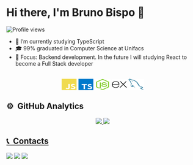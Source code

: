 # Hi there, I'm Bruno Bispo 👋

<p align="left"> <img src="https://komarev.com/ghpvc/?username=brunospo&color=009000" alt="Profile views" /> </p>

- 🌱 I’m currently studying TypeScript
- 🎓 99% graduated in Computer Science at Unifacs
- 🎯 Focus: Backend development. In the future I will studying React to become a Full Stack developer

<div style="display: inline_block" align="center"><br>
  <img align="center" alt="Brunospo-Js" height="30" width="40" src="https://raw.githubusercontent.com/devicons/devicon/master/icons/javascript/javascript-plain.svg">
  <img align="center" alt="Brunospo-Ts" height="30" width="40" src="https://raw.githubusercontent.com/devicons/devicon/master/icons/typescript/typescript-plain.svg">
  <img align="center" alt="Brunospo-Node" height="30" width="40" src="https://raw.githubusercontent.com/devicons/devicon/master/icons/nodejs/nodejs-plain.svg">
  <img align="center" alt="Brunospo-ExpressJs" height="30" width="40" src="https://raw.githubusercontent.com/devicons/devicon/master/icons/express/express-original.svg">
  <img align="center" alt="Brunospo-MySql" height="30" width="40" src="https://raw.githubusercontent.com/devicons/devicon/master/icons/mysql/mysql-plain.svg">
</div>

## ⚙️ &nbsp;GitHub Analytics

<div align="center">
  <a href="https://github.com/brunospo">
  <img height="180em" src="https://github-readme-stats.vercel.app/api?username=brunospo&show_icons=true&theme=chartreuse-dark&include_all_commits=true&count_private=true&hide_border=true&icon_color=80ff00"/>
  <img height="180em" src="https://github-readme-stats.vercel.app/api/top-langs/?username=brunospo&layout=compact&langs_count=7&theme=chartreuse-dark&hide_border=true"/>
</div>  
  
  ## 📞 &nbsp;Contacts
  
  <div> 
 <a href="https://discord.gg/tfCErChP" target="_blank"><img src="https://img.shields.io/badge/Discord-7289DA?style=for-the-badge&logo=discord&logoColor=white" target="_blank"></a> 
  <a href = "mailto:brunobispoo25@gmail.com"><img src="https://img.shields.io/badge/Gmail-D14836?style=for-the-badge&logo=gmail&logoColor=white" target="_blank"></a>
  <a href="https://www.linkedin.com/in/bruno-bispo-de-oliveira-78bb79230/" target="_blank"><img src="https://img.shields.io/badge/-LinkedIn-%230077B5?style=for-the-badge&logo=linkedin&logoColor=white" target="_blank"></a>  
</div>
